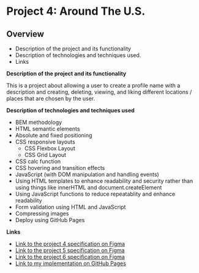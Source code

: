 # Project 4: Around The U.S.

## Overview
* Description of the project and its functionality
* Description of technologies and techniques used.
* Links

**Description of the project and its functionality**

This is a project about allowing a user to create a profile name with a description and
creating, deleting, viewing, and liking different locations / places that are chosen
by the user.

**Description of technologies and techniques used**

* BEM methodology
* HTML semantic elements
* Absolute and fixed positioning
* CSS responsive layouts
  * CSS Flexbox Layout
  * CSS Grid Layout
* CSS calc function
* CSS hovering and transition effects
* JavaScript (with DOM manipulation and handling events)
* Using HTML templates to enhance readability and security rather than using things like
 innerHTML and document.createElement
* Using JavaScript functions to reduce repeatablity and enhance readability 
* Form validation using HTML and JavaScript
* Compressing images
* Deploy using GitHub Pages

**Links**

* [Link to the project 4 specification on Figma](https://www.figma.com/file/mUgu8OSHWE0M6p6vfwmdu9/Sprint-4-Around-The-U.S.-desktop-mobile?node-id=0%3A1) 
* [Link to the project 5 specification on Figma](https://www.figma.com/file/avLHzpJw2dmU2NaDATZ6CX/Sprint-5%3A-Around-The-U.S.-%2F-desktop-%2B-mobile?node-id=0%3A1)
* [Link to the project 6 specification on Figma](https://www.figma.com/file/KUbYgXnYElfzxCbcrlsOCE/Sprint-6%3A-Around-The-U.S.?node-id=0%3A1)
* [Link to my implementation on GitHub Pages](https://iwterry.github.io/web_project_4/index.html)
